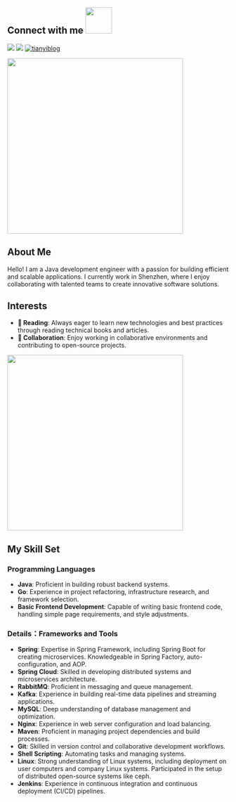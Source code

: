 ## Connect with me <img src="https://media.giphy.com/media/LnQjpWaON8nhr21vNW/giphy.gif" width="60">


<a href="https://www.linkedin.com/in/willorn/"><img src="https://img.shields.io/badge/LinkedIn-0077B5?style=for-the-badge&logo=linkedin&logoColor=white"></a>
<a href="mailto:codenice@outlook.com"><img src="https://img.shields.io/badge/Outlook-0078D4?style=for-the-badge&logo=microsoft-outlook&logoColor=white"></a>
<a href="https://ziki.top"><img src="https://img.shields.io/badge/blog.ziki-0A0A0A?style=for-the-badge&logo=blog.ziki&logoColor=white" alt="tianyiblog"></a>

<img src="https://www.animatedimages.org/data/media/562/animated-line-image-0429.gif" width="400px">

## About Me

Hello! I am a Java development engineer with a passion for building efficient and scalable applications. I currently work in Shenzhen, where I enjoy collaborating with talented teams to create innovative software solutions.


## Interests
- **🔭 Reading**: Always eager to learn new technologies and best practices through reading technical books and articles.
- **👯 Collaboration**: Enjoy working in collaborative environments and contributing to open-source projects.

<img src="https://www.animatedimages.org/data/media/562/animated-line-image-0429.gif" width="400px">

## My Skill Set

### Programming Languages

- **Java**: Proficient in building robust backend systems.
- **Go**: Experience in project refactoring, infrastructure research, and framework selection.
- **Basic Frontend Development**: Capable of writing basic frontend code, handling simple page requirements, and style adjustments.


### Details：Frameworks and Tools

- **Spring**: Expertise in Spring Framework, including Spring Boot for creating microservices. Knowledgeable in Spring Factory, auto-configuration, and AOP.
- **Spring Cloud**: Skilled in developing distributed systems and microservices architecture.
- **RabbitMQ**: Proficient in messaging and queue management.
- **Kafka**: Experience in building real-time data pipelines and streaming applications.
- **MySQL**: Deep understanding of database management and optimization.
- **Nginx**: Experience in web server configuration and load balancing.
- **Maven**: Proficient in managing project dependencies and build processes.
- **Git**: Skilled in version control and collaborative development workflows.
- **Shell Scripting**: Automating tasks and managing systems.
- **Linux**: Strong understanding of Linux systems, including deployment on user computers and company Linux systems. Participated in the setup of distributed open-source systems like ceph.
- **Jenkins**: Experience in continuous integration and continuous deployment (CI/CD) pipelines.
